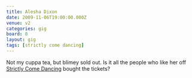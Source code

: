 ```yaml
---
title: Alesha Dixon
date: 2009-11-06T19:00:00.000Z
venue: v2
categories: gig
board: 8
layout: gig
tags: [strictly come dancing]
---
```

Not my cuppa tea, but blimey sold out. Is it all the people who like her off <a href="/wiki/strictly+come+dancing">Strictly Come Dancing</a> bought the tickets?